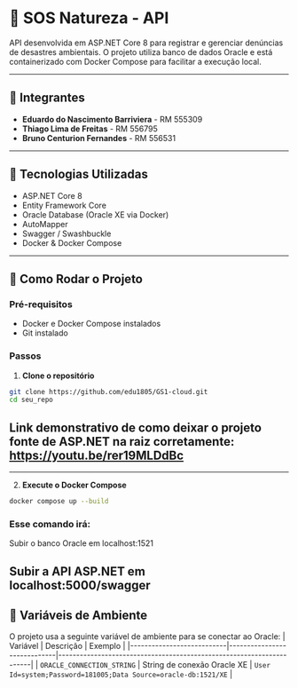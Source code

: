 # 🌱 SOS Natureza - API

API desenvolvida em ASP.NET Core 8 para registrar e gerenciar denúncias de desastres ambientais. O projeto utiliza banco de dados Oracle e está containerizado com Docker Compose para facilitar a execução local.

---

## 👥 Integrantes

- **Eduardo do Nascimento Barriviera** - RM 555309  
- **Thiago Lima de Freitas** - RM 556795  
- **Bruno Centurion Fernandes** - RM 556531

---

## 🚀 Tecnologias Utilizadas

- ASP.NET Core 8
- Entity Framework Core
- Oracle Database (Oracle XE via Docker)
- AutoMapper
- Swagger / Swashbuckle
- Docker & Docker Compose

---
## 🐳 Como Rodar o Projeto

### Pré-requisitos

- Docker e Docker Compose instalados
- Git instalado

### Passos

1. **Clone o repositório**

```bash
git clone https://github.com/edu1805/GS1-cloud.git
cd seu_repo
```
## Link demonstrativo de como deixar o projeto fonte de ASP.NET na raiz corretamente: https://youtu.be/rer19MLDdBc
---
2. **Execute o Docker Compose**
```bash
docker compose up --build
```
### Esse comando irá:

Subir o banco Oracle em localhost:1521

Subir a API ASP.NET em localhost:5000/swagger
---

## 🔐 Variáveis de Ambiente
O projeto usa a seguinte variável de ambiente para se conectar ao Oracle:
| Variável                  | Descrição                   | Exemplo                                                             |
|---------------------------|-----------------------------|----------------------------------------------------------------------|
| `ORACLE_CONNECTION_STRING` | String de conexão Oracle XE | `User Id=system;Password=181005;Data Source=oracle-db:1521/XE`       |
